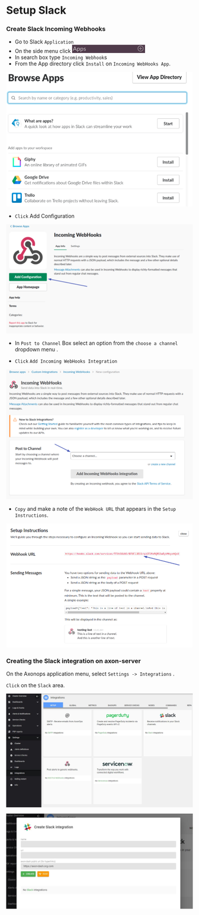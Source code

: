 # Setup Slack


###  Create Slack Incoming Webhooks

* Go to Slack `Application`
* On the side menu click [![addslackapp](/docs/img/addslackapp.png)](/docs/img/addslackapp.png) 
* In search box type `Incoming Webhook`s
* From the App directory click `Install` on `Incoming WebHooks App`.


 

[![incomingwebhook](/docs/img/incomingwebhook.gif)](/docs/img/incomingwebhook.gif)

* `Click` Add Configuration

 

[![AddConfigSLACK](/docs/img/AddConfigSLACK.png)](/docs/img/AddConfigSLACK.png)

* In `Post to Channel` Box select an option from the `choose a channel` dropdown menu .

* `Click` `Add Incoming WebHooks Integration`

 

[![ChannelBoxSLACK](/docs/img/ChannelBoxSLACK.png)](/docs/img/ChannelBoxSLACK.png)

* `Copy` and make a note of the `WebHook URL` that appears in the `Setup Instructions`.

 

[![SetupInstrucSLACK](/docs/img/SetupInstrucSLACK.png)](/docs/img/SetupInstrucSLACK.png)


### Creating the Slack integration on axon-server

On the Axonops application menu, select `Settings -> Integrations` .

`Click` on the `Slack` area.

 

[![slack](./0.JPG)](./0.JPG)


[1]: #create-slack-incoming-webhooks

 

[![slack](./slack.JPG)](./slack.JPG)


